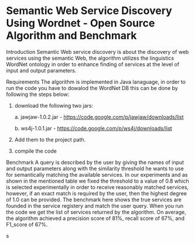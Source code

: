 # Semantic Web Service Discovery Using Wordnet - Open Source Algorithm and Benchmark

Introduction
Semantic Web service discovery is about the discovery of web services using the semantic Web, the algorithm utilizes the linguistics WordNet ontology in order to enhance finding of services at the level of input and output parameters.


Requirements
The algorithm is implemented in Java lanaguage, in order to run the code you have to dowalod the WordNet DB this can be done by following the steps below:

1. download the following two jars:
   
   a. jawjaw-1.0.2.jar - https://code.google.com/p/jawjaw/downloads/list
   
   b. ws4j-1.0.1.jar - https://code.google.com/p/ws4j/downloads/list

3. Add them to the project path.
4. compile the code

Benchmark
 A query is described by the user by giving the names of input and output parameters along with the similarity threshold he wants to use for semantically matching the available services. In our experiments and as shown in the mentioned table we fixed the threshold to a value of 0.8 which is selected experimentally in order to receive reasonably matched services, however, if an exact match is required by the user, then the highest degree of 1.0 can be provided. The benchmark here shows the true services are founded in the service registery and match the user query.
 When you run the code we get the list of services returned by the algorithm. 
  On average, the algorithm achieved a precision score of 81%, recall score of 67%, and F1_score of 67%.

 s
  
